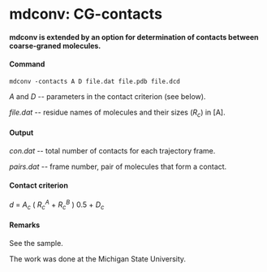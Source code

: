 # mdconv: CG-contacts

#### mdconv is extended by an option for determination of contacts between coarse-graned molecules.

#### Command
```
mdconv -contacts A D file.dat file.pdb file.dcd
```
*A* and *D* -- parameters in the contact criterion (see below). 

*file.dat* -- residue names of molecules and their sizes (*R<sub>c</sub>*) in [A].

#### Output

*con.dat* -- total number of contacts for each trajectory frame.

*pairs.dat* -- frame number, pair of molecules that form a contact.

#### Contact criterion

*d* = *A<sub>c</sub>* ( *R<sub>c</sub><sup>A</sup>* + *R<sub>c</sub><sup>B</sup>* ) 0.5 + *D<sub>c</sub>*

#### Remarks

See the sample.

The work was done at the Michigan State University.
